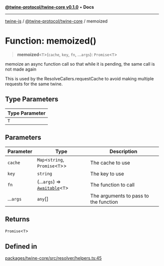 [**@twine-protocol/twine-core v0.1.0**](../index.md) • **Docs**

***

[twine-js](../../../index.md) / [@twine-protocol/twine-core](../index.md) / memoized

# Function: memoized()

> **memoized**\<`T`\>(`cache`, `key`, `fn`, ...`args`): `Promise`\<`T`\>

memoize an async function call so that while it is pending, the same call is not made again

This is used by the ResolveCallers.requestCache to avoid making
multiple requests for the same twine.

## Type Parameters

| Type Parameter |
| ------ |
| `T` |

## Parameters

| Parameter | Type | Description |
| ------ | ------ | ------ |
| `cache` | `Map`\<`string`, `Promise`\<`T`\>\> | The cache to use |
| `key` | `string` | The key to use |
| `fn` | (...`args`) => [`Awaitable`](../type-aliases/Awaitable.md)\<`T`\> | The function to call |
| ...`args` | `any`[] | The arguments to pass to the function |

## Returns

`Promise`\<`T`\>

## Defined in

[packages/twine-core/src/resolver/helpers.ts:45](https://github.com/twine-protocol/twine-js/blob/3800995f9c83f4f5711bcf3062ea754a1e4448ce/packages/twine-core/src/resolver/helpers.ts#L45)
